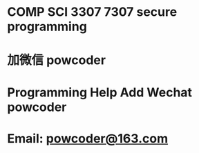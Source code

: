 # COMP SCI 3307 7307 secure programming
# 加微信 powcoder

# Programming Help Add Wechat powcoder

# Email: powcoder@163.com

